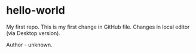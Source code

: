 # hello-world
My first repo.
This is my first change in GitHub file.
Changes in local editor (via Desktop version).

Author - unknown.

